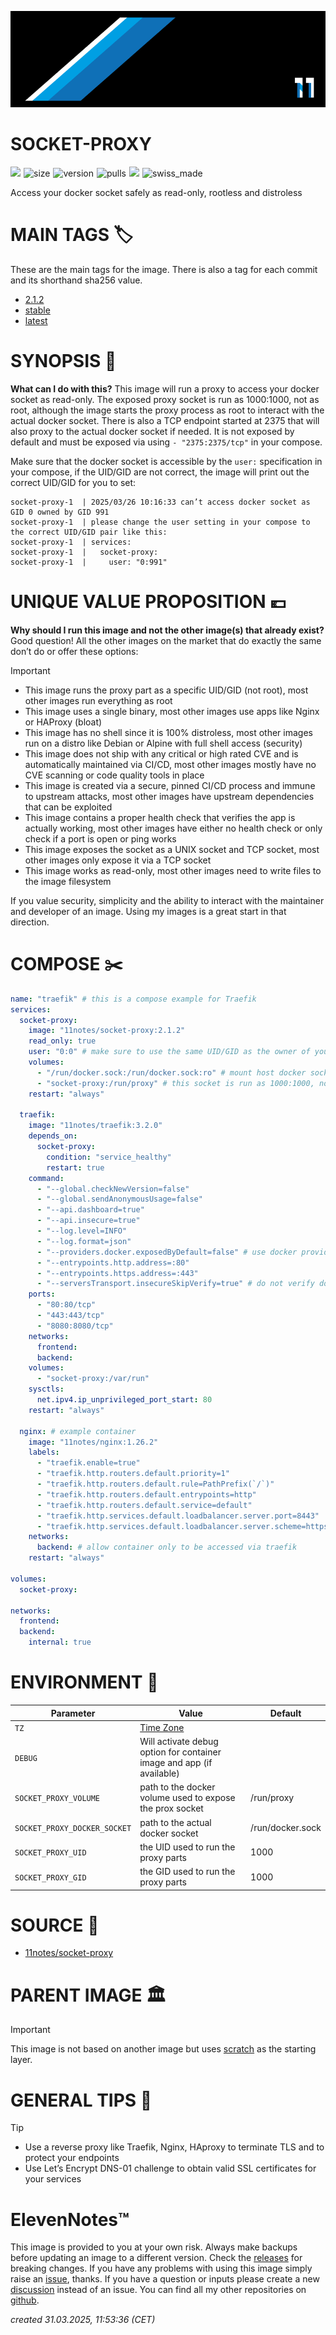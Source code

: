 ![banner](https://github.com/11notes/defaults/blob/main/static/img/banner.png?raw=true)

# SOCKET-PROXY
[<img src="https://img.shields.io/badge/github-source-blue?logo=github&color=040308">](https://github.com/11notes/docker-SOCKET-PROXY)![5px](https://github.com/11notes/defaults/blob/main/static/img/transparent5x2px.png?raw=true)![size](https://img.shields.io/docker/image-size/11notes/socket-proxy/2.1.2?color=0eb305)![5px](https://github.com/11notes/defaults/blob/main/static/img/transparent5x2px.png?raw=true)![version](https://img.shields.io/docker/v/11notes/socket-proxy/2.1.2?color=eb7a09)![5px](https://github.com/11notes/defaults/blob/main/static/img/transparent5x2px.png?raw=true)![pulls](https://img.shields.io/docker/pulls/11notes/socket-proxy?color=2b75d6)![5px](https://github.com/11notes/defaults/blob/main/static/img/transparent5x2px.png?raw=true)[<img src="https://img.shields.io/github/issues/11notes/docker-SOCKET-PROXY?color=7842f5">](https://github.com/11notes/docker-SOCKET-PROXY/issues)![5px](https://github.com/11notes/defaults/blob/main/static/img/transparent5x2px.png?raw=true)![swiss_made](https://img.shields.io/badge/Swiss_Made-FFFFFF?labelColor=FF0000&logo=data:image/svg%2bxml;base64,PHN2ZyB2ZXJzaW9uPSIxIiB3aWR0aD0iNTEyIiBoZWlnaHQ9IjUxMiIgdmlld0JveD0iMCAwIDMyIDMyIiB4bWxucz0iaHR0cDovL3d3dy53My5vcmcvMjAwMC9zdmciPjxwYXRoIGQ9Im0wIDBoMzJ2MzJoLTMyeiIgZmlsbD0iI2YwMCIvPjxwYXRoIGQ9Im0xMyA2aDZ2N2g3djZoLTd2N2gtNnYtN2gtN3YtNmg3eiIgZmlsbD0iI2ZmZiIvPjwvc3ZnPg==)

Access your docker socket safely as read-only, rootless and distroless

# MAIN TAGS 🏷️
These are the main tags for the image. There is also a tag for each commit and its shorthand sha256 value.

* [2.1.2](https://hub.docker.com/r/11notes/socket-proxy/tags?name=2.1.2)
* [stable](https://hub.docker.com/r/11notes/socket-proxy/tags?name=stable)
* [latest](https://hub.docker.com/r/11notes/socket-proxy/tags?name=latest)

# SYNOPSIS 📖
**What can I do with this?** This image will run a proxy to access your docker socket as read-only. The exposed proxy socket is run as 1000:1000, not as root, although the image starts the proxy process as root to interact with the actual docker socket. There is also a TCP endpoint started at 2375 that will also proxy to the actual docker socket if needed. It is not exposed by default and must be exposed via using ```- "2375:2375/tcp"``` in your compose.

Make sure that the docker socket is accessible by the ```user:``` specification in your compose, if the UID/GID are not correct, the image will print out the correct UID/GID for you to set:

```shell
socket-proxy-1  | 2025/03/26 10:16:33 can’t access docker socket as GID 0 owned by GID 991
socket-proxy-1  | please change the user setting in your compose to the correct UID/GID pair like this:
socket-proxy-1  | services:
socket-proxy-1  |   socket-proxy:
socket-proxy-1  |     user: "0:991"
```

# UNIQUE VALUE PROPOSITION 💶
**Why should I run this image and not the other image(s) that already exist?** Good question! All the other images on the market that do exactly the same don’t do or offer these options:

> [!IMPORTANT]
>* This image runs the proxy part as a specific UID/GID (not root), most other images run everything as root
>* This image uses a single binary, most other images use apps like Nginx or HAProxy (bloat)
>* This image has no shell since it is 100% distroless, most other images run on a distro like Debian or Alpine with full shell access (security)
>* This image does not ship with any critical or high rated CVE and is automatically maintained via CI/CD, most other images mostly have no CVE scanning or code quality tools in place
>* This image is created via a secure, pinned CI/CD process and immune to upstream attacks, most other images have upstream dependencies that can be exploited
>* This image contains a proper health check that verifies the app is actually working, most other images have either no health check or only check if a port is open or ping works
>* This image exposes the socket as a UNIX socket and TCP socket, most other images only expose it via a TCP socket
>* This image works as read-only, most other images need to write files to the image filesystem

If you value security, simplicity and the ability to interact with the maintainer and developer of an image. Using my images is a great start in that direction.

# COMPOSE ✂️
```yaml
name: "traefik" # this is a compose example for Traefik
services:
  socket-proxy:
    image: "11notes/socket-proxy:2.1.2"
    read_only: true
    user: "0:0" # make sure to use the same UID/GID as the owner of your docker socket!
    volumes:
      - "/run/docker.sock:/run/docker.sock:ro" # mount host docker socket, the :ro does not mean read-only for the socket, just for the actual file
      - "socket-proxy:/run/proxy" # this socket is run as 1000:1000, not as root!
    restart: "always"

  traefik:
    image: "11notes/traefik:3.2.0"
    depends_on:
      socket-proxy:
        condition: "service_healthy"
        restart: true
    command:
      - "--global.checkNewVersion=false"
      - "--global.sendAnonymousUsage=false"
      - "--api.dashboard=true"
      - "--api.insecure=true"
      - "--log.level=INFO"
      - "--log.format=json"
      - "--providers.docker.exposedByDefault=false" # use docker provider but do not expose by default
      - "--entrypoints.http.address=:80"
      - "--entrypoints.https.address=:443"
      - "--serversTransport.insecureSkipVerify=true" # do not verify downstream SSL certificates
    ports:
      - "80:80/tcp"
      - "443:443/tcp"
      - "8080:8080/tcp"
    networks:
      frontend:
      backend:
    volumes:
      - "socket-proxy:/var/run"
    sysctls:
      net.ipv4.ip_unprivileged_port_start: 80
    restart: "always"

  nginx: # example container
    image: "11notes/nginx:1.26.2"
    labels:
      - "traefik.enable=true"
      - "traefik.http.routers.default.priority=1"
      - "traefik.http.routers.default.rule=PathPrefix(`/`)"
      - "traefik.http.routers.default.entrypoints=http"
      - "traefik.http.routers.default.service=default"
      - "traefik.http.services.default.loadbalancer.server.port=8443"
      - "traefik.http.services.default.loadbalancer.server.scheme=https" # proxy from http to https since this image runs by default on https
    networks:
      backend: # allow container only to be accessed via traefik
    restart: "always"

volumes:
  socket-proxy:

networks:
  frontend:
  backend:
    internal: true
```

# ENVIRONMENT 📝
| Parameter | Value | Default |
| --- | --- | --- |
| `TZ` | [Time Zone](https://en.wikipedia.org/wiki/List_of_tz_database_time_zones) | |
| `DEBUG` | Will activate debug option for container image and app (if available) | |
| `SOCKET_PROXY_VOLUME` | path to the docker volume used to expose the prox socket | /run/proxy |
| `SOCKET_PROXY_DOCKER_SOCKET` | path to the actual docker socket | /run/docker.sock |
| `SOCKET_PROXY_UID` | the UID used to run the proxy parts | 1000 |
| `SOCKET_PROXY_GID` | the GID used to run the proxy parts | 1000 |

# SOURCE 💾
* [11notes/socket-proxy](https://github.com/11notes/docker-SOCKET-PROXY)

# PARENT IMAGE 🏛️
> [!IMPORTANT]
>This image is not based on another image but uses [scratch](https://hub.docker.com/_/scratch) as the starting layer.



# GENERAL TIPS 📌
> [!TIP]
>* Use a reverse proxy like Traefik, Nginx, HAproxy to terminate TLS and to protect your endpoints
>* Use Let’s Encrypt DNS-01 challenge to obtain valid SSL certificates for your services

# ElevenNotes™️
This image is provided to you at your own risk. Always make backups before updating an image to a different version. Check the [releases](https://github.com/11notes/docker-socket-proxy/releases) for breaking changes. If you have any problems with using this image simply raise an [issue](https://github.com/11notes/docker-socket-proxy/issues), thanks. If you have a question or inputs please create a new [discussion](https://github.com/11notes/docker-socket-proxy/discussions) instead of an issue. You can find all my other repositories on [github](https://github.com/11notes?tab=repositories).

*created 31.03.2025, 11:53:36 (CET)*